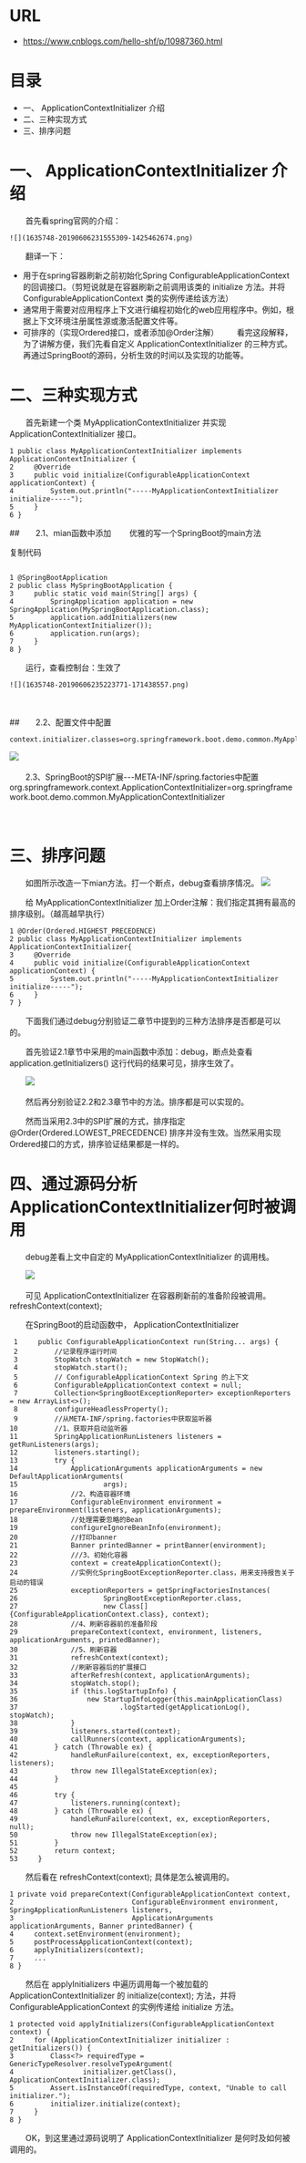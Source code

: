 # URL
  - https://www.cnblogs.com/hello-shf/p/10987360.html


# 目录

* 一、 ApplicationContextInitializer 介绍
* 二、三种实现方式
* 三、排序问题


# 一、 ApplicationContextInitializer 介绍
　　首先看spring官网的介绍：

    ![](1635748-20190606231555309-1425462674.png)

 　　翻译一下：

* 用于在spring容器刷新之前初始化Spring ConfigurableApplicationContext的回调接口。（剪短说就是在容器刷新之前调用该类的 initialize 方法。并将 ConfigurableApplicationContext 类的实例传递给该方法）
* 通常用于需要对应用程序上下文进行编程初始化的web应用程序中。例如，根据上下文环境注册属性源或激活配置文件等。
* 可排序的（实现Ordered接口，或者添加@Order注解）
　　看完这段解释，为了讲解方便，我们先看自定义 ApplicationContextInitializer 的三种方式。再通过SpringBoot的源码，分析生效的时间以及实现的功能等。


# 二、三种实现方式
　　首先新建一个类 MyApplicationContextInitializer 并实现 ApplicationContextInitializer 接口。

```
1 public class MyApplicationContextInitializer implements ApplicationContextInitializer {
2     @Override
3     public void initialize(ConfigurableApplicationContext applicationContext) {
4         System.out.println("-----MyApplicationContextInitializer initialize-----");
5     }
6 }
```

##　　2.1、mian函数中添加
　　优雅的写一个SpringBoot的main方法

复制代码

```

1 @SpringBootApplication
2 public class MySpringBootApplication {
3     public static void main(String[] args) {
4         SpringApplication application = new SpringApplication(MySpringBootApplication.class);
5         application.addInitializers(new MyApplicationContextInitializer());
6         application.run(args);
7     }
8 }
```
 

　　运行，查看控制台：生效了

    ![](1635748-20190606235223771-171438557.png)
　　

##　　2.2、配置文件中配置

```
context.initializer.classes=org.springframework.boot.demo.common.MyApplicationContextInitializer 
```

![](1635748-20190606235945762-92872664.png)
　　

　　2.3、SpringBoot的SPI扩展---META-INF/spring.factories中配置
org.springframework.context.ApplicationContextInitializer=org.springframework.boot.demo.common.MyApplicationContextInitializer
 

　　

 


# 三、排序问题
　　如图所示改造一下mian方法。打一个断点，debug查看排序情况。
    ![](1635748-20190608191531338-682563572.png)
　　

　　给 MyApplicationContextInitializer 加上Order注解：我们指定其拥有最高的排序级别。（越高越早执行）

```
1 @Order(Ordered.HIGHEST_PRECEDENCE)
2 public class MyApplicationContextInitializer implements ApplicationContextInitializer{
3     @Override
4     public void initialize(ConfigurableApplicationContext applicationContext) {
5         System.out.println("-----MyApplicationContextInitializer initialize-----");
6     }
7 }
```
 

　　下面我们通过debug分别验证二章节中提到的三种方法排序是否都是可以的。

　　首先验证2.1章节中采用的main函数中添加：debug，断点处查看 application.getInitializers() 这行代码的结果可见，排序生效了。

　　![](1635748-20190608192626424-830108806.png)

　　然后再分别验证2.2和2.3章节中的方法。排序都是可以实现的。

　　然而当采用2.3中的SPI扩展的方式，排序指定 @Order(Ordered.LOWEST_PRECEDENCE) 排序并没有生效。当然采用实现Ordered接口的方式，排序验证结果都是一样的。


 # 四、通过源码分析ApplicationContextInitializer何时被调用

　　debug差看上文中自定的 MyApplicationContextInitializer 的调用栈。

　　![](1635748-20190608232310981-400016456.png)

　　可见 ApplicationContextInitializer 在容器刷新前的准备阶段被调用。 refreshContext(context); 

　　在SpringBoot的启动函数中， ApplicationContextInitializer 

```
 1     public ConfigurableApplicationContext run(String... args) {
 2         //记录程序运行时间
 3         StopWatch stopWatch = new StopWatch();
 4         stopWatch.start();
 5         // ConfigurableApplicationContext Spring 的上下文
 6         ConfigurableApplicationContext context = null;
 7         Collection<SpringBootExceptionReporter> exceptionReporters = new ArrayList<>();
 8         configureHeadlessProperty();
 9         //从META-INF/spring.factories中获取监听器
10         //1、获取并启动监听器
11         SpringApplicationRunListeners listeners = getRunListeners(args);
12         listeners.starting();
13         try {
14             ApplicationArguments applicationArguments = new DefaultApplicationArguments(
15                     args);
16             //2、构造容器环境
17             ConfigurableEnvironment environment = prepareEnvironment(listeners, applicationArguments);
18             //处理需要忽略的Bean
19             configureIgnoreBeanInfo(environment);
20             //打印banner
21             Banner printedBanner = printBanner(environment);
22             ///3、初始化容器
23             context = createApplicationContext();
24             //实例化SpringBootExceptionReporter.class，用来支持报告关于启动的错误
25             exceptionReporters = getSpringFactoriesInstances(
26                     SpringBootExceptionReporter.class,
27                     new Class[]{ConfigurableApplicationContext.class}, context);
28             //4、刷新容器前的准备阶段
29             prepareContext(context, environment, listeners, applicationArguments, printedBanner);
30             //5、刷新容器
31             refreshContext(context);
32             //刷新容器后的扩展接口
33             afterRefresh(context, applicationArguments);
34             stopWatch.stop();
35             if (this.logStartupInfo) {
36                 new StartupInfoLogger(this.mainApplicationClass)
37                         .logStarted(getApplicationLog(), stopWatch);
38             }
39             listeners.started(context);
40             callRunners(context, applicationArguments);
41         } catch (Throwable ex) {
42             handleRunFailure(context, ex, exceptionReporters, listeners);
43             throw new IllegalStateException(ex);
44         }
45 
46         try {
47             listeners.running(context);
48         } catch (Throwable ex) {
49             handleRunFailure(context, ex, exceptionReporters, null);
50             throw new IllegalStateException(ex);
51         }
52         return context;
53     }
```
 

 　　然后看在 refreshContext(context); 具体是怎么被调用的。

```
1 private void prepareContext(ConfigurableApplicationContext context,
2                             ConfigurableEnvironment environment, SpringApplicationRunListeners listeners,
3                             ApplicationArguments applicationArguments, Banner printedBanner) {
4     context.setEnvironment(environment);
5     postProcessApplicationContext(context);
6     applyInitializers(context);
7     ...
8 }
```
 

 　　然后在 applyInitializers 中遍历调用每一个被加载的 ApplicationContextInitializer 的  initialize(context);  方法，并将 ConfigurableApplicationContext 的实例传递给 initialize 方法。

```
1 protected void applyInitializers(ConfigurableApplicationContext context) {
2     for (ApplicationContextInitializer initializer : getInitializers()) {
3         Class<?> requiredType = GenericTypeResolver.resolveTypeArgument(
4                 initializer.getClass(), ApplicationContextInitializer.class);
5         Assert.isInstanceOf(requiredType, context, "Unable to call initializer.");
6         initializer.initialize(context);
7     }
8 }
```
 

　　OK，到这里通过源码说明了 ApplicationContextInitializer 是何时及如何被调用的。